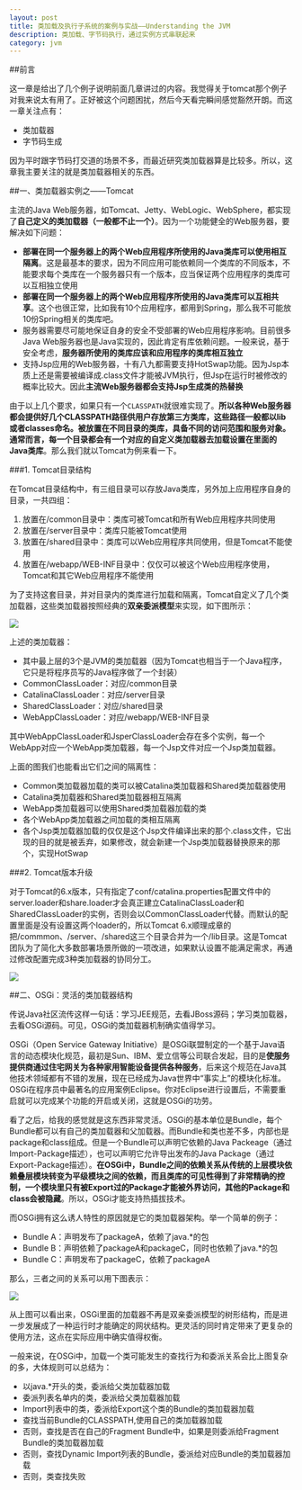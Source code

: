 ```yaml
---
layout: post
title: 类加载及执行子系统的案例与实战——Understanding the JVM
description: 类加载、字节码执行，通过实例方式串联起来
category: jvm
---
```



##前言

这一章是给出了几个例子说明前面几章讲过的内容。我觉得关于tomcat那个例子对我来说太有用了。正好被这个问题困扰，然后今天看完瞬间感觉豁然开朗。而这一章关注点有：

* 类加载器
* 字节码生成

因为平时跟字节码打交道的场景不多，而最近研究类加载器算是比较多。所以，这章我主要关注的就是类加载器相关的东西。

##一、类加载器实例之——Tomcat

主流的Java Web服务器，如Tomcat、Jetty、WebLogic、WebSphere，都实现了**自己定义的类加载器（一般都不止一个）**。因为一个功能健全的Web服务器，要解决如下问题：

*  **部署在同一个服务器上的两个Web应用程序所使用的Java类库可以使用相互隔离**。这是最基本的要求，因为不同应用可能依赖同一个类库的不同版本，不能要求每个类库在一个服务器只有一个版本，应当保证两个应用程序的类库可以互相独立使用
* **部署在同一个服务器上的两个Web应用程序所使用的Java类库可以互相共享**。这个也很正常，比如我有10个应用程序，都用到Spring，那么我不可能放10份Spring相关的类库吧。
* 服务器需要尽可能地保证自身的安全不受部署的Web应用程序影响。目前很多Java Web服务器也是Java实现的，因此肯定有库依赖问题。一般来说，基于安全考虑，**服务器所使用的类库应该和应用程序的类库相互独立**
* 支持Jsp应用的Web服务器，十有八九都需要支持HotSwap功能。因为Jsp本质上还是需要被编译成.class文件才能被JVM执行，但Jsp在运行时被修改的概率比较大。因此**主流Web服务器都会支持Jsp生成类的热替换**

由于以上几个要求，如果只有一个`CLASSPATH`就很难实现了。**所以各种Web服务器都会提供好几个CLASSPATH路径供用户存放第三方类库，这些路径一般都以lib或者classes命名。被放置在不同目录的类库，具备不同的访问范围和服务对象。通常而言，每一个目录都会有一个对应的自定义类加载器去加载设置在里面的Java类库**。那么我们就以Tomcat为例来看一下。

###1. Tomcat目录结构

在Tomcat目录结构中，有三组目录可以存放Java类库，另外加上应用程序自身的目录，一共四组：

1. 放置在/common目录中：类库可被Tomcat和所有Web应用程序共同使用
1. 放置在/server目录中：类库只能被Tomcat使用
1. 放置在/shared目录中：类库可以Web应用程序共同使用，但是Tomcat不能使用
1. 放置在/webapp/WEB-INF目录中：仅仅可以被这个Web应用程序使用，Tomcat和其它Web应用程序不能使用

为了支持这套目录，并对目录内的类库进行加载和隔离，Tomcat自定义了几个类加载器，这些类加载器按照经典的**双亲委派模型**来实现，如下图所示：

![](/images/understanding-jvm/tomcat5_classloader.jpg)

上述的类加载器：

* 其中最上层的3个是JVM的类加载器（因为Tomcat也相当于一个Java程序，它只是将程序员写的Java程序做了一个封装）
* CommonClassLoader：对应/common目录
* CatalinaClassLoader：对应/server目录
* SharedClassLoader：对应/shared目录
* WebAppClassLoader：对应/webapp/WEB-INF目录

其中WebAppClassLoader和JsperClassLoader会存在多个实例，每一个WebApp对应一个WebApp类加载器，每一个Jsp文件对应一个Jsp类加载器。

上面的图我们也能看出它们之间的隔离性：

* Common类加载器加载的类可以被Catalina类加载器和Shared类加载器使用
* Catalina类加载器和Shared类加载器相互隔离
* WebApp类加载器可以使用Shared类加载器加载的类
* 各个WebApp类加载器之间加载的类相互隔离
* 各个Jsp类加载器加载的仅仅是这个Jsp文件编译出来的那个.class文件，它出现的目的就是被丢弃，如果修改，就会新建一个Jsp类加载器替换原来的那个，实现HotSwap




###2. Tomcat版本升级

对于Tomcat的6.x版本，只有指定了conf/catalina.properties配置文件中的server.loader和share.loader才会真正建立CatalinaClassLoader和SharedClassLoader的实例，否则会以CommonClassLoader代替。而默认的配置里面是没有设置这两个loader的，所以Tomcat 6.x顺理成章的把/commmon、/server、/shared这三个目录合并为一个/lib目录。这是Tomcat团队为了简化大多数部署场景所做的一项改进，如果默认设置不能满足需求，再通过修改配置完成3种类加载器的协同分工。

![](/images/understanding-jvm/tomcat6_classloader.jpg)

##二、OSGi：灵活的类加载器结构

传说Java社区流传这样一句话：学习JEE规范，去看JBoss源码；学习类加载器，去看OSGi源码。可见，OSGi的类加载器机制确实值得学习。

OSGi（Open Service Gateway Initiative）是OSGi联盟制定的一个基于Java语言的动态模块化规范，最初是Sun、IBM、爱立信等公司联合发起，目的是**使服务提供商通过住宅网关为各种家用智能设备提供各种服务**，后来这个规范在Java其他技术领域都有不错的发展，现在已经成为Java世界中“事实上”的模块化标准。OSGi在程序员中最著名的应用案例Eclipse。你对Eclipse进行设置后，不需要重启就可以完成某个功能的开启或关闭，这就是OSGi的功劳。

看了之后，给我的感觉就是这东西非常灵活。OSGi的基本单位是Bundle，每个Bundle都可以有自己的类加载器和父加载器。而Bundle和类也差不多，内部也是package和class组成。但是一个Bundle可以声明它依赖的Java Packeage（通过Import-Package描述），也可以声明它允许导出发布的Java Package（通过Export-Package描述）。**在OSGi中，Bundle之间的依赖关系从传统的上层模块依赖叠层模块转变为平级模块之间的依赖，而且类库的可见性得到了非常精确的控制，一个模块里只有被Export过的Package才能被外界访问，其他的Package和class会被隐藏**。所以，OSGi才能支持热插拔技术。

而OSGi拥有这么诱人特性的原因就是它的类加载器架构。举一个简单的例子：

* Bundle A：声明发布了packageA，依赖了java.*的包
* Bundle B：声明依赖了packageA和packageC，同时也依赖了java.*的包
* Bundle C：声明发布了packageC，依赖了packageA

那么，三者之间的关系可以用下图表示：

![](/images/understanding-jvm/osgi_relation.jpg)


从上图可以看出来，OSGi里面的加载器不再是双亲委派模型的树形结构，而是进一步发展成了一种运行时才能确定的网状结构。更灵活的同时肯定带来了更复杂的使用方法，这点在实际应用中确实值得权衡。

一般来说，在OSGi中，加载一个类可能发生的查找行为和委派关系会比上图复杂的多，大体规则可以总结为：

* 以java.*开头的类，委派给父类加载器加载
* 委派列表名单内的类，委派给父类加载器加载
* Import列表中的类，委派给Export这个类的Bundle的类加载器加载
* 查找当前Bundle的CLASSPATH,使用自己的类加载器加载
* 否则，查找是否在自己的Fragment Bundle中，如果是则委派给Fragment Bundle的类加载器加载
* 否则，查找Dynamic Import列表的Bundle，委派给对应Bundle的类加载器加载
* 否则，类查找失败

























[深入理解Java虚拟机 - 第八章、虚拟机字节码执行引擎]:			http://github.thinkingbar.com/jvm-viii/
[Tomcat类加载器体系结构]:			http://blog.csdn.net/chjttony/article/details/7934635	






